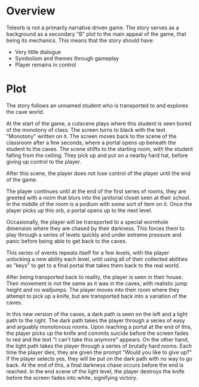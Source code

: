 # Overview
Teleorb is not a primarily narrative driven game. The story serves as a background as a secondary "B" plot to the main appeal of the game, that being 
its mechanics. This means that the story should have:
- Very little dialogue
- Symbolism and themes through gameplay
- Player remains in control

# Plot
The story follows an unnamed student who is transported to and explores the cave world.  
  
At the start of the game, a cutscene plays where this student is seen bored of the monotony of class. The screen turns to black with the text "Monotony" written on it. The screen moves back to the scene of the classroom after a few seconds, where a portal opens up beneath the student to the caves. The scene shifts to the starting room, with the student falling from the ceiling. They pick up and put on a nearby hard hat, before giving up control to the player.    
  
After this scene, the player does not lose control of the player until the end of the game.  
  
The player continues until at the end of the first series of rooms, they are greeted with a room that blurs into the janitorial closet seen at their school. In the middle of the room is a podium with some sort of item on it. Once the player picks up this orb, a portal opens up to the next level.  
  
Occasionally, the player will be transported to a special wormhole dimension where they are chased by their darkness. This forces them to play through a series of levels quickly and under extreme pressure and panic before being able to get back to the caves.

This series of events repeats itself for a few levels, with the player unlocking a new ability each level, until using all of their collected abilities as "keys" to get to a final portal that takes them back to the real world.  
  
After being transported back to reality, the player is seen in their house. Their movement is not the same as it was in the caves, with realistic jump height and no walljumps. The player moves into their room where they attempt to pick up a knife, but are transported back into a variation of the caves.  
  
In this new version of the caves, a dark path is seen on the left and a light path to the right. The dark path takes the player through a series of easy and arguably monotonous rooms. Upon reaching a portal at the end of this, the player picks up the knife and commits suicide before the screen fades to red and the text "I can't take this anymore" appears. On the other hand, the light path takes the player through a series of brutally hard rooms. Each time the player dies, they are given the prompt "Would you like to give up?" If the player selects yes, they will be put on the dark path with no way to go back. At the end of this, a final darkness chase occurs before the end is reached. In the end scene of the light level, the player destroys the knife before the screen fades into white, signifying victory.  